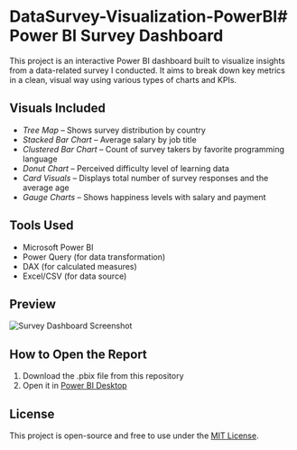 # DataSurvey-Visualization-PowerBI# Power BI Survey Dashboard

This project is an interactive Power BI dashboard built to visualize insights from a data-related survey I conducted. It aims to break down key metrics in a clean, visual way using various types of charts and KPIs.

## Visuals Included

- *Tree Map* – Shows survey distribution by country  
- *Stacked Bar Chart* – Average salary by job title  
- *Clustered Bar Chart* – Count of survey takers by favorite programming language  
- *Donut Chart* – Perceived difficulty level of learning data  
- *Card Visuals* – Displays total number of survey responses and the average age  
- *Gauge Charts* – Shows happiness levels with salary and payment  

## Tools Used

- Microsoft Power BI  
- Power Query (for data transformation)  
- DAX (for calculated measures)  
- Excel/CSV (for data source)  

## Preview

![Survey Dashboard Screenshot](images/dashboard-preview.png)

## How to Open the Report

1. Download the .pbix file from this repository  
2. Open it in [Power BI Desktop](https://powerbi.microsoft.com/desktop/)  

## License

This project is open-source and free to use under the [MIT License](LICENSE).
